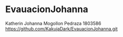 # EvauacionJohanna

Katherin Johanna Mogollon Pedraza
1803586
https://github.com/KakujaDark/EvauacionJohanna.git
